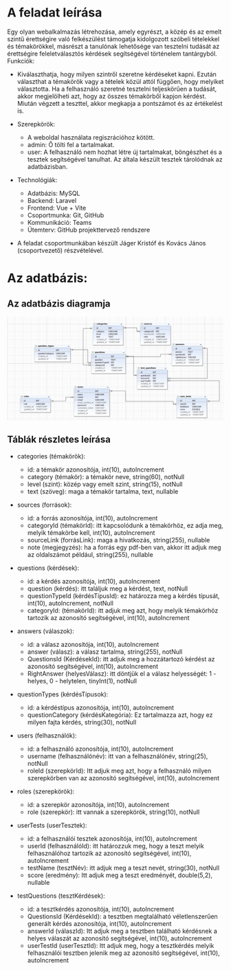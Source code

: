 # A feladat leírása

Egy olyan webalkalmazás létrehozása, amely egyrészt, a közép és az emelt szintű érettségire való felkészülést támogatja kidolgozott szóbeli tételekkel és témakörökkel, másrészt a tanulónak lehetősége van tesztelni tudását az érettségire feleletválasztós kérdések segítségével történelem tantárgyból.
Funkciók:
- Kiválaszthatja, hogy milyen szintről szeretne kérdéseket kapni. Ezután választhat a témakörök vagy a tételek közül attól függően, hogy melyiket választotta. Ha a felhasználó szeretné tesztelni teljeskörűen a tudását, akkor megjelölheti azt, hogy az összes témakörből kapjon kérdést. Miután végzett a teszttel, akkor megkapja a pontszámot és az értékelést is. 
- Szerepkörök:
    - A weboldal használata regiszrációhoz kötött. 
    - admin: Ő tölti fel a tartalmakat.
    - user: A felhasználó nem hozhat létre új tartalmakat, böngészhet és a tesztek segítségével tanulhat. Az általa készült tesztek tárolódnak az adatbázisban. 

- Technológiák:
    - Adatbázis: MySQL
    - Backend: Laravel
    - Frontend: Vue + Vite
    - Csoportmunka: Git, GitHub
    - Kommunikáció: Teams
    - Ütemterv: GitHub projekttervező rendszere

- A feladat csoportmunkában készült Jáger Kristóf és Kovács János (csoportvezető) részvételével.    

# Az adatbázis:

## Az adatbázis diagramja

![Diagram](/backend/img/diagram.png)

## Táblák részletes leírása

 - categories (témakörök):
    - id: a témakör azonosítója, int(10), autoIncrement
    - category (témakör): a témakör neve, string(60), notNull
    - level (szint): közép vagy emelt szint, string(15), notNull
    - text (szöveg): maga a témakör tartalma, text, nullable

- sources (források):
    - id: a forrás azonosítója, int(10), autoIncrement
    - categoryId (témakörId): itt kapcsolódunk a témakörhöz, ez adja meg, melyik témakörbe kell,  int(10), autoIncrement
    - sourceLink (forrásLink): maga a hivatkozás, string(255), nullable
    - note (megjegyzés): ha a forrás egy pdf-ben van, akkor itt adjuk meg az oldalszámot például, string(255), nullable

- questions (kérdések):
    - id: a kérdés azonosítója, int(10), autoIncrement
    - question (kérdés): itt találjuk meg a kérdést, text, notNull
    - questionTypeId (kérdésTípusId): ez határozza meg a kérdés típusát, int(10), autoIncrement, notNull
    - categoryId: (témakörId): itt adjuk meg azt, hogy melyik témakörhöz tartozik az azonosító segítségével, int(10), autoIncrement

- answers (válaszok):
    - id: a válasz azonosítója, int(10), autoIncrement
    - answer (válasz): a válasz tartalma, string(255), notNull
    - QuestionsId (KérdésekId): itt adjuk meg a hozzátartozó kérdést az azonosító segítségével, int(10), autoIncrement
    - RightAnswer (helyesVálasz): itt döntjük el a válasz helyességét: 1 - helyes, 0 - helytelen,  tinyInt(1), notNull

- questionTypes (kérdésTípusok):
    - id: a kérdéstípus azonosítója, int(10), autoIncrement
    - questionCategory (kérdésKategória): Ez tartalmazza azt, hogy ez milyen fajta kérdés, string(30), notNull

- users (felhasználók):
    - id: a felhasználó azonosítója, int(10), autoIncrement
    - username (felhasználónév): itt van a felhasználónév, string(25), notNull
    - roleId (szerepkörId): Itt adjuk meg azt, hogy a felhasználó milyen szerepkörben van az azonosító segítségével, int(10), autoIncrement

- roles (szerepkörök):
    - id: a szerepkör azonosítója, int(10), autoIncrement
    - role (szerepkör): itt vannak a szerepkörök, string(10), notNull

- userTests (userTesztek):
    - id: a felhasználói tesztek azonosítója, int(10), autoIncrement
    - userId (felhasználóId): itt határozzuk meg, hogy a teszt melyik felhasználóhoz tartozik az azonosító segítségével, int(10), autoIncrement
    - testName (tesztNév): itt adjuk meg a teszt nevét, string(30), notNull
    - score (eredmény): Itt adjuk meg a teszt eredményét, double(5,2), nullable

- testQuestions (tesztKérdések):
    - id: a tesztkérdés azonosítója, int(10), autoIncrement
    - QuestionsId (KérdésekId): a tesztben megtalálható véletlenszerűen generált kérdés azonosítója, int(10), autoIncrement
    - answerId (válaszId): Itt adjuk meg a tesztben található kérdésnek a helyes válaszát az azonosító segítségével, int(10), autoIncrement
    - userTestId (userTesztId): Itt adjuk meg, hogy a tesztkérdés melyik felhasználói tesztben jelenik meg az azonosító segítségével, int(10), autoIncrement



